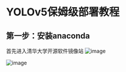 # **YOLOv5保姆级部署教程**

## 第一步：安装anaconda

首先进入清华大学开源软件镜像站
![image](https://github.com/luyu512/yolov5-1-/blob/main/%E5%B1%8F%E5%B9%95%E6%88%AA%E5%9B%BE%202025-03-27%20122142.png)

![image](https://github.com/luyu512/yolov5-1-/blob/main/%E5%B1%8F%E5%B9%95%E6%88%AA%E5%9B%BE%202025-03-27%20122058.png)

